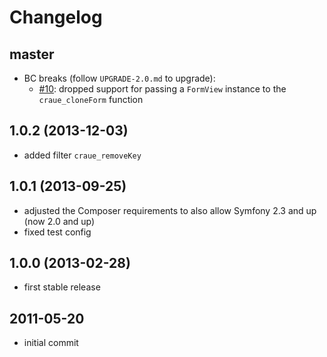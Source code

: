 # Changelog

## master

- BC breaks (follow `UPGRADE-2.0.md` to upgrade):
  - [#10]: dropped support for passing a `FormView` instance to the `craue_cloneForm` function

[#10]: https://github.com/craue/TwigExtensionsBundle/issues/10

## 1.0.2 (2013-12-03)

- added filter `craue_removeKey`

## 1.0.1 (2013-09-25)

- adjusted the Composer requirements to also allow Symfony 2.3 and up (now 2.0 and up)
- fixed test config

## 1.0.0 (2013-02-28)

- first stable release

## 2011-05-20

- initial commit
